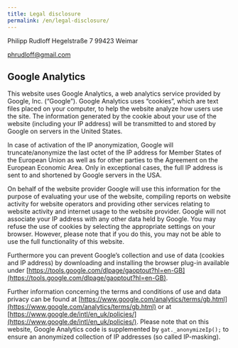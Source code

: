 ```yaml
---
title: Legal disclosure
permalink: /en/legal-disclosure/
---
```

Philipp Rudloff
Hegelstraße 7
99423 Weimar

[phrudloff@gmail.com](mailto:phrudloff@gmail.com)

## Google Analytics

This website uses Google Analytics, a web analytics service provided by Google, Inc. (“Google”). Google Analytics uses “cookies”, which are text files placed on your computer, to help the website analyze how users use the site. The information generated by the cookie about your use of the website (including your IP address) will be transmitted to and stored by Google on servers in the United States.

In case of activation of the IP anonymization, Google will truncate/anonymize the last octet of the IP address for Member States of the European Union as well as for other parties to the Agreement on the European Economic Area. Only in exceptional cases, the full IP address is sent to and shortened by Google servers in the USA.

On behalf of the website provider Google will use this information for the purpose of evaluating your use of the website, compiling reports on website activity for website operators and providing other services relating to website activity and internet usage to the website provider. Google will not associate your IP address with any other data held by Google. You may refuse the use of cookies by selecting the appropriate settings on your browser. However, please note that if you do this, you may not be able to use the full functionality of this website.

Furthermore you can prevent Google’s collection and use of data (cookies and IP address) by downloading and installing the browser plug-in available under [https://tools.google.com/dlpage/gaoptout?hl=en-GB](https://tools.google.com/dlpage/gaoptout?hl=en-GB).

Further information concerning the terms and conditions of use and data privacy can be found at [https://www.google.com/analytics/terms/gb.html](https://www.google.com/analytics/terms/gb.html) or at [https://www.google.de/intl/en_uk/policies/](https://www.google.de/intl/en_uk/policies/). Please note that on this website, Google Analytics code is supplemented by `gat._anonymizeIp();` to ensure an anonymized collection of IP addresses (so called IP-masking).
